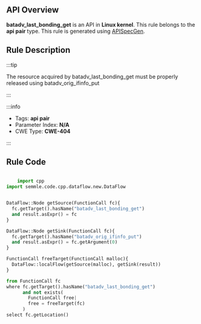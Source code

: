 ---
---


## API Overview
**batadv_last_bonding_get** is an API in **Linux kernel**. This rule belongs to the **api pair** type. This rule is generated using [APISpecGen](../../tools/APISpecGen).
## Rule Description

:::tip

The resource acquired by batadv_last_bonding_get must be properly released using batadv_orig_ifinfo_put

:::

:::info

- Tags: **api pair**
- Parameter Index: **N/A**
- CWE Type: **CWE-404**

:::

## Rule Code
```python

    import cpp
import semmle.code.cpp.dataflow.new.DataFlow


DataFlow::Node getSource(FunctionCall fc){
  fc.getTarget().hasName("batadv_last_bonding_get")
  and result.asExpr() = fc
}

DataFlow::Node getSink(FunctionCall fc){
  fc.getTarget().hasName("batadv_orig_ifinfo_put")
  and result.asExpr() = fc.getArgument(0)
}

FunctionCall freeTarget(FunctionCall malloc){
  DataFlow::localFlow(getSource(malloc), getSink(result))
}

from FunctionCall fc
where fc.getTarget().hasName("batadv_last_bonding_get")
      and not exists(
        FunctionCall free| 
        free = freeTarget(fc)
      )
select fc.getLocation()

    
```